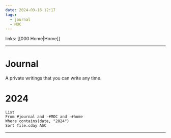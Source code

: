 ```yaml
---
date: 2024-03-16 12:17
tags:
  - journal
  - MOC
---
```

links: [[000 Home|Home]]

---
# Journal
A private writings that you can write any time.

# 2024
```dataview
List
From #journal and -#MOC and -#home
Where contains(date, "2024")
Sort file.cday ASC
```

---
